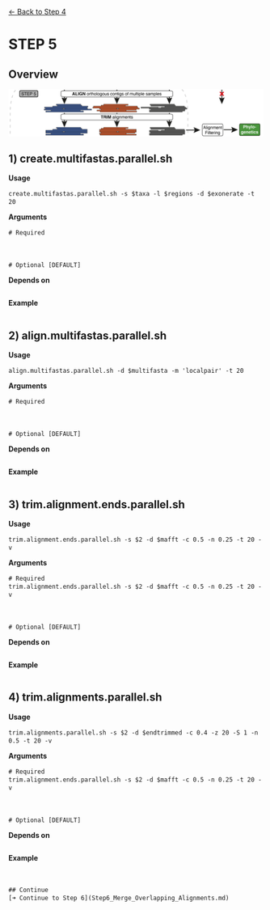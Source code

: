 [← Back to Step 4](Step4_Sample_and_Locus_Filtering.md)


# STEP 5

## Overview
![Step.png](https://raw.githubusercontent.com/scrameri/CaptureAl/master/tutorial/CaptureAl_Step5.png)


## 1) create.multifastas.parallel.sh

**Usage**
```
create.multifastas.parallel.sh -s $taxa -l $regions -d $exonerate -t 20
```

**Arguments**
```
# Required



# Optional [DEFAULT]

```

**Depends on**
```

```


**Example**
```

```

## 2) align.multifastas.parallel.sh


**Usage**
```
align.multifastas.parallel.sh -d $multifasta -m 'localpair' -t 20
```

**Arguments**
```
# Required



# Optional [DEFAULT]

```

**Depends on**
```

```


**Example**
```

```

## 3) trim.alignment.ends.parallel.sh


**Usage**
```
trim.alignment.ends.parallel.sh -s $2 -d $mafft -c 0.5 -n 0.25 -t 20 -v
```

**Arguments**
```
# Required
trim.alignment.ends.parallel.sh -s $2 -d $mafft -c 0.5 -n 0.25 -t 20 -v



# Optional [DEFAULT]

```

**Depends on**
```

```


**Example**
```

```


## 4) trim.alignments.parallel.sh


**Usage**
```
trim.alignments.parallel.sh -s $2 -d $endtrimmed -c 0.4 -z 20 -S 1 -n 0.5 -t 20 -v
```

**Arguments**
```
# Required
trim.alignment.ends.parallel.sh -s $2 -d $mafft -c 0.5 -n 0.25 -t 20 -v



# Optional [DEFAULT]

```

**Depends on**
```

```


**Example**
```


## Continue
[➜ Continue to Step 6](Step6_Merge_Overlapping_Alignments.md)
